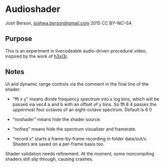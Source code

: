 # Audioshader

Josh Berson, joshwa.berson@gmail.com
2015 CC BY–NC–SA

## Purpose

This is an experiment in livecodeable audio-driven procedural video, inspired by the work of [h3xl3r](https://vimeo.com/h3xl3r).

## Notes

UI and dynamic range controls via the comment in the final line of the shader:

* “fft x y” means divide frequency spectrum into x log bins, which will be passed via vec4 a and b with an offset of y bins. So fft 8 4 passes the uppermost four octaves of an eight-octave spectrum. Default is 6 0

* “noshader” means hide the shader source.
* “nofreq” means hide the spectrum visualizer and framerate.
* “record x” starts a frame-by-frame recording in folder data/out/x. Shaders are saved on a per-frame basis too.

Shader validation needs refinement. At the moment, some noncompiling shaders still slip through, causing crashes.